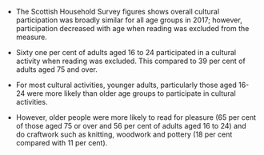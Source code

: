 * The Scottish Household Survey figures shows overall cultural participation was broadly similar for all age groups in 2017; however, participation decreased with age when reading was excluded from the measure.  

* Sixty one per cent of adults aged 16 to 24 participated in a cultural activity when reading was excluded. This compared to 39 per cent of adults aged 75 and over.
 
* For most cultural activities, younger adults, particularly those aged 16-24 were more likely than older age groups to participate in cultural activities. 

* However, older people were more likely to read for pleasure (65 per cent of those aged 75 or over and 56 per cent of adults aged 16 to 24) and do craftwork such as knitting, woodwork and pottery (18 per cent compared with 11 per cent).
